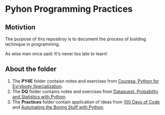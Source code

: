 # Pyhon Programming Practices
## Motivtion
The purpose of this repositroy is to document the process of building technique in programming. 

As wise man once said: It's never too late to learn!
## About the folder
1. The **PY4E** folder contaisn notes and exercises from [Couresa: Python for Evrybody Specialization](https://www.coursera.org/specializations/python?).
2. The **DQ** folder contains notes and exercises from [Dataquest: Probability and Statistics with Python](https://www.dataquest.io/path/probability-and-statistics-with-python/).
3. The **Practices** folder contain application of ideas from [100 Days of Code](https://www.udemy.com/course/100-days-of-code/) and [Automating the Boring Stuff with Python](https://automatetheboringstuff.com/).
